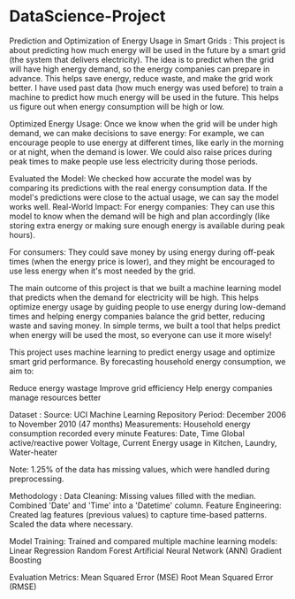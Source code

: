 # DataScience-Project
Prediction and Optimization of Energy Usage in Smart Grids :
This project is about predicting how much energy will be used in the future by a smart grid (the system that delivers electricity). The idea is to predict when the grid will have high energy demand, so the energy companies can prepare in advance. This helps save energy, reduce waste, and make the grid work better.
I have used past data (how much energy was used before) to train a machine to predict how much energy will be used in the future. This helps us figure out when energy consumption will be high or low.

Optimized Energy Usage:
Once we know when the grid will be under high demand, we can make decisions to save energy:
For example, we can encourage people to use energy at different times, like early in the morning or at night, when the demand is lower.
We could also raise prices during peak times to make people use less electricity during those periods.

Evaluated the Model:
We checked how accurate the model was by comparing its predictions with the real energy consumption data. If the model's predictions were close to the actual usage, we can say the model works well.
Real-World Impact:
For energy companies: They can use this model to know when the demand will be high and plan accordingly (like storing extra energy or making sure enough energy is available during peak hours).

For consumers: They could save money by using energy during off-peak times (when the energy price is lower), and they might be encouraged to use less energy when it's most needed by the grid.

The main outcome of this project is that we built a machine learning model that predicts when the demand for electricity will be high.
This helps optimize energy usage by guiding people to use energy during low-demand times and helping energy companies balance the grid better, reducing waste and saving money.
In simple terms, we built a tool that helps predict when energy will be used the most, so everyone can use it more wisely!


This project uses machine learning to predict energy usage and optimize smart grid performance.
By forecasting household energy consumption, we aim to:

Reduce energy wastage
Improve grid efficiency
Help energy companies manage resources better

Dataset :
Source: UCI Machine Learning Repository
Period: December 2006 to November 2010 (47 months)
Measurements: Household energy consumption recorded every minute
Features:
Date, Time
Global active/reactive power
Voltage, Current
Energy usage in Kitchen, Laundry, Water-heater

Note: 1.25% of the data has missing values, which were handled during preprocessing.

Methodology : 
Data Cleaning:
Missing values filled with the median.
Combined 'Date' and 'Time' into a 'Datetime' column.
Feature Engineering:
Created lag features (previous values) to capture time-based patterns.
Scaled the data where necessary.

Model Training:
Trained and compared multiple machine learning models:
Linear Regression
Random Forest
Artificial Neural Network (ANN)
Gradient Boosting

Evaluation Metrics:
Mean Squared Error (MSE)
Root Mean Squared Error (RMSE)


